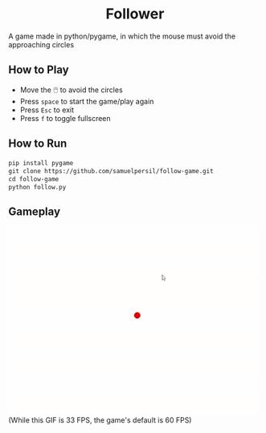 <h1 align="center"> Follower </h1>
A game made in python/pygame, in which the mouse must avoid the approaching circles

## How to Play
* Move the 🖱️ to avoid the circles
* Press `space` to start the game/play again
* Press `Esc` to exit
* Press `f` to toggle fullscreen
## How to Run
```
pip install pygame
git clone https://github.com/samuelpersil/follow-game.git
cd follow-game
python follow.py
```
## Gameplay
<img src="https://github.com/samuelpersil/follow-game/blob/main/gameplay.gif" width=500>
(While this GIF is 33 FPS, the game's default is 60 FPS)
